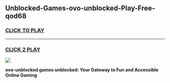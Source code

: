 
## Unblocked-Games-ovo-unblocked-Play-Free-qod68
<h3>
<a href="https://premium76.site?title=ovo-unblocked&ref=23A">CLICK TO PLAY</a></h3>
<hr>

<h3>
<a href="https://premium76.site?title=ovo-unblocked&ref=23A">CLICK 2 PLAY</a>
  
</h3>

<a href="https://premium76.site?title=ovo-unblocked&ref=23A"><img src="https://clearcache.store/games.png"></a>


**ovo-unblocked games unblocked: Your Gateway to Fun and Accessible Online Gaming**
